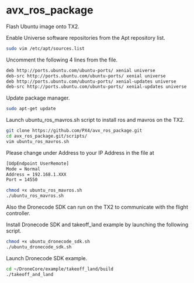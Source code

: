 # avx_ros_package

Flash Ubuntu image onto TX2.

Enable Universe software repositories from the Apt repository list.
```bash
sudo vim /etc/apt/sources.list
```

Uncomment the following 4 lines from the file.
```bash
deb http://ports.ubuntu.com/ubuntu-ports/ xenial universe
deb-src http://ports.ubuntu.com/ubuntu-ports/ xenial universe
deb http://ports.ubuntu.com/ubuntu-ports/ xenial-updates universe
deb-src http://ports.ubuntu.com/ubuntu-ports/ xenial-updates universe
```

Update package manager.
```bash
sudo apt-get update
```

Launch ubuntu_ros_mavros.sh script to install ros and mavros on the TX2.
```bash
git clone https://github.com/PX4/avx_ros_package.git
cd avx_ros_package.git/scripts/
vim ubuntu_ros_mavros.sh
```
Please change under Address to your IP Address in the file at 
```bash
[UdpEndpoint UserRemote]
Mode = Normal
Address = 192.168.1.XXX
Port = 14550
```

```bash
chmod +x ubuntu_ros_mavros.sh
./ubuntu_ros_mavros.sh
```




Also the Dronecode SDK can run on the TX2 to communicate with the flight controller.

Install Dronecode SDK and takeoff_land example by launching the following script.
```bash
chmod +x ubuntu_dronecode_sdk.sh
./ubuntu_dronecode_sdk.sh
```

Launch Dronecode SDK example.
```bash
cd ~/DroneCore/example/takeoff_land/build
./takeoff_and_land
```
